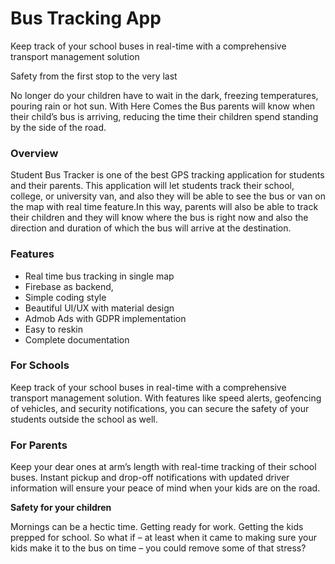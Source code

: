 # Bus Tracking App

Keep track of your school buses in real-time with a comprehensive transport management solution

Safety from the first stop to the very last

No longer do your children have to wait in the dark, freezing temperatures, pouring rain or hot sun. With Here Comes the Bus parents will know when their child’s bus is arriving, reducing the time their children spend standing by the side of the road.

### Overview

Student Bus Tracker is one of the best GPS tracking application for students and their parents. This application will let students track their school, college, or university van, and also they will be able to see the bus or van on the map with real time feature.In this way, parents will also be able to track their children and they will know where the bus is right now and also the direction and duration of which the bus will arrive at the destination.

### Features

- Real time bus tracking in single map
- Firebase as backend,
- Simple coding style
- Beautiful UI/UX with material design
- Admob Ads with GDPR implementation
- Easy to reskin
- Complete documentation

### For Schools

Keep track of your school buses in real-time with a comprehensive transport management solution. With features like speed alerts, geofencing of vehicles, and security notifications, you can secure the safety of your students outside the school as well.

### For Parents

Keep your dear ones at arm’s length with real-time tracking of their school buses. Instant pickup and drop-off notifications with updated driver information will ensure your peace of mind when your kids are on the road.

<B>Safety for your children</B>

Mornings can be a hectic time. Getting ready for work. Getting the kids prepped for school. So what if – at least when it came to making sure your kids make it to the bus on time – you could remove some of that stress?
